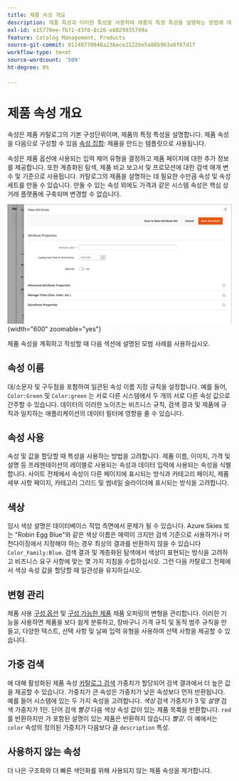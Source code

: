 ```yaml
---
title: 제품 속성 개요
description: 제품 특성과 이러한 특성을 사용하여 제품의 특정 특성을 설명하는 방법에 대해 알아봅니다.
exl-id: e15770ee-fb71-43f0-8c26-e8029935799a
feature: Catalog Management, Products
source-git-commit: 01148770946a236ece2122be5a88b963a0f07d1f
workflow-type: tm+mt
source-wordcount: '509'
ht-degree: 0%

---
```


# 제품 속성 개요

속성은 제품 카탈로그의 기본 구성단위이며, 제품의 특정 특성을 설명합니다. 제품 속성을 다음으로 구성할 수 있음 [속성 집합](attribute-sets.md): 제품을 만드는 템플릿으로 사용됩니다.

속성은 제품 옵션에 사용되는 입력 제어 유형을 결정하고 제품 페이지에 대한 추가 정보를 제공합니다. 또한 계층화된 탐색, 제품 비교 보고서 및 프로모션에 대한 검색 매개 변수 및 기준으로 사용됩니다. 카탈로그의 제품을 설명하는 데 필요한 수만큼 속성 및 속성 세트를 만들 수 있습니다. 만들 수 있는 속성 외에도 가격과 같은 시스템 속성은 핵심 상거래 플랫폼에 구축되며 변경할 수 없습니다.

![제품을 편집하는 동안 새 속성 만들기](./assets/product-attribute-add-new.png){width="600" zoomable="yes"}

제품 속성을 계획하고 작성할 때 다음 섹션에 설명된 모범 사례를 사용하십시오.

## 속성 이름

대/소문자 및 구두점을 포함하여 일관된 속성 이름 지정 규칙을 설정합니다. 예를 들어, `Color:Green` 및 `Color:green` 는 서로 다른 시스템에서 두 개의 서로 다른 속성 값으로 간주할 수 있습니다. 데이터의 이러한 노이즈는 비즈니스 규칙, 검색 결과 및 제품에 규칙과 일치하는 애플리케이션의 데이터 필터에 영향을 줄 수 있습니다.

## 속성 사용

속성 및 값을 할당할 때 특성을 사용하는 방법을 고려합니다. 제품 이름, 이미지, 가격 및 설명 등 프레젠테이션의 레이블로 사용되는 속성과 데이터 입력에 사용되는 속성을 식별합니다. 사이트 전체에서 속성이 다른 페이지에 표시되는 방식과 카테고리 페이지, 제품 세부 사항 페이지, 카테고리 그리드 및 썸네일 슬라이더에 표시되는 방식을 고려합니다.

## 색상

임시 색상 설명은 데이터베이스 작업 측면에서 문제가 될 수 있습니다. Azure Skies 또는 &quot;Robin Egg Blue&quot;와 같은 색상 이름은 매력이 크지만 검색 기준으로 사용하거나 머천다이징에서 지정해야 하는 경우 최상의 결과를 반환하지 않을 수 있습니다 `Color_Family:Blue`. 검색 결과 및 계층화된 탐색에서 색상이 표현되는 방식을 고려하고 비즈니스 요구 사항에 맞는 몇 가지 지침을 수립하십시오. 그런 다음 카탈로그 전체에서 색상 속성 값을 할당할 때 일관성을 유지하십시오.

## 변형 관리

제품 사용 [구성 옵션](product-configurations.md) 및 [구성 가능한 제품](product-create-configurable.md) 제품 오퍼링의 변형을 관리합니다. 이러한 기능을 사용하면 제품을 보다 쉽게 분류하고, 장바구니 가격 규칙 및 동적 범주 규칙을 만들고, 다양한 텍스트, 선택 사항 및 날짜 입력 유형을 사용하여 선택 사항을 제공할 수 있습니다.

## 가중 검색

에 대해 활성화된 제품 속성 [카탈로그 검색](search.md) 가중치가 할당되어 검색 결과에서 더 높은 값을 제공할 수 있습니다. 가중치가 큰 속성은 가중치가 낮은 속성보다 먼저 반환됩니다. 예를 들어 시스템에 있는 두 가지 속성을 고려합니다. _색상_ 검색 가중치가 3 및 _설명_ 검색 가중치가 1인. 단어 검색 _빨강_ 다음 색상 속성 값이 있는 제품 목록을 반환합니다. `red`를 반환하지만 가 포함된 설명이 있는 제품은 반환하지 않습니다 _빨강_. 이 예에서는 `color` 속성의 정의된 가중치가 다음보다 큼 `description` 특성.

## 사용하지 않는 속성

더 나은 구조화와 더 빠른 색인화를 위해 사용되지 않는 제품 속성을 제거합니다.
